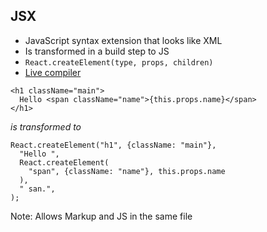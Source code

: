 ## JSX
- JavaScript syntax extension that looks like XML
- Is transformed in a build step to JS
- `React.createElement(type, props, children)`
- [Live compiler](https://facebook.github.io/react/jsx-compiler.html)

```
<h1 className="main">
  Hello <span className="name">{this.props.name}</span>
</h1>
```
_is transformed to_
```
React.createElement("h1", {className: "main"}, 
  "Hello ", 
  React.createElement(
    "span", {className: "name"}, this.props.name
  ),
  " san.", 
);
```

Note:
Allows Markup and JS in the same file

